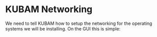 # KUBAM Networking

We need to tell KUBAM how to setup the networking for the operating systems we will be installing.  On the GUI this is simple: 

